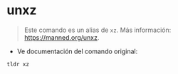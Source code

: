 # unxz

> Este comando es un alias de `xz`.
> Más información: <https://manned.org/unxz>.

- Ve documentación del comando original:

`tldr xz`
